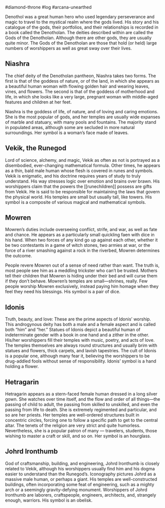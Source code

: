 #diamond-throne #log #arcana-unearthed

Denothol was a great human hero who used legendary perseverance and magic to travel to the mystical realm where the gods lived. His story and his catalogue of the gods, their portfolios,
and their relationships is recorded in a book called the Denotholan. The deities described within are called the Gods of the Denotholan. Although there are other gods, they are usually
quite minor. The Gods of the Denotholan are those that hold (or held) large numbers of worshippers as well as great sway over their lives.
## Niashra  
The chief deity of the Denotholan pantheon, Niashra takes two forms. The first is that of the goddess of nature, or of the land, in which she appears as a beautiful human woman with flowing
golden hair and wearing leaves, vines, and flowers. The second is that of the goddess of motherhood and life, in which she looks like a very large, pregnant woman with middle-aged features and children at her feet.
Niashra is the goddess of life, of nature, and of loving and caring emotions. She is the most popular of gods, and her temples are usually wide expanses of marble and statuary, with many
pools and fountains. The majority stand in populated areas, although some are secluded in more natural surroundings. Her symbol is a woman’s face made of leaves.
## Vekik, the Runegod  
Lord of science, alchemy, and magic, Vekik as often as not is portrayed as a disembodied, ever-changing mathematical formula. Other times, he appears as a thin, bald male human whose flesh is covered in runes and symbols. Vekik is enigmatic, and his doctrine requires years of study to
truly understand. His way stresses logic over emotion and brains over brawn. His worshippers claim that the powers the [[runechildren]] possess are gifts from Vekik. He is said to be responsible for maintaining the laws that govern the physical world. His temples are small but usually tall, like towers. His symbol is a composite of various magical and mathematical
symbols. 
## Mowren  
Mowren’s duties include overseeing conflict, strife, and war, as well as fate and chance. He appears as a particularly small quickling faen with dice in his hand. When two forces of any
kind go up against each other, whether it be two contestants in a game of witch stones, two armies at war, or the force of a river smashing against a rock in the riverbed, Mowren determines the outcome.
People revere Mowren out of a sense of need rather than want. The truth is, most people see him as a meddling trickster who can’t be trusted. Mothers tell their children that Mowren is
hiding under their bed and will curse them if they don’t behave. Mowren’s temples are small—shrines, really. Few people worship Mowren exclusively, instead paying him homage when they feel they need his blessings. His symbol is a pair of dice. 
## Idonis  
Truth, beauty, and love: These are the prime aspects of Idonis’ worship. This androgynous deity has both a male and a female aspect and is called both “him” and “her.” Statues of Idonis depict a beautiful human of indeterminate gender with a book in one hand and a zither in the other. His/her worshippers fill their temples with music, poetry, and acts of love. The temples themselves are always round structures and usually brim with statues and flowers, thick carpets, and lavish tapestries. The cult of Idonis is a popular one, although many fear it,
believing the worshippers to be drug-addled fools without sense of responsibility. Idonis’ symbol is a hand holding a flower. 
## Hetragarin  
Hetragarin appears as a stern-faced female human dressed in a long silver gown. She watches over time itself, and the flow and order of all things—the passing of child to adult, the passing from skilled to unskilled, and even the passing from life to death. She is extremely regimented and particular, and so are her priests. Her temples are well-ordered structures built in concentric circles, forcing one to follow a specific path to get to the central altar. The tenets of the religion are very strict and quite humorless. Nevertheless, she is a popular patron of many — travelers, students, those wishing to master a craft or skill, and so on. Her symbol is an hourglass.
## Johrd Ironthumb  
God of craftsmanship, building, and engineering, Johrd Ironthumb is closely related to Vekik, although his worshippers usually find him and his dogma easier to understand than the Runegod’s. Iconography pictures Johrd as a massive male human, or perhaps a giant. His temples are well-constructed buildings, often incorporating some feat of engineering, such as a mighty arch or a seemingly gravity-defying monument. Worshippers of Johrd Ironthumb are laborers, craftspeople, engineers, architects, and, strangely enough, warriors. His symbol is an obelisk.
